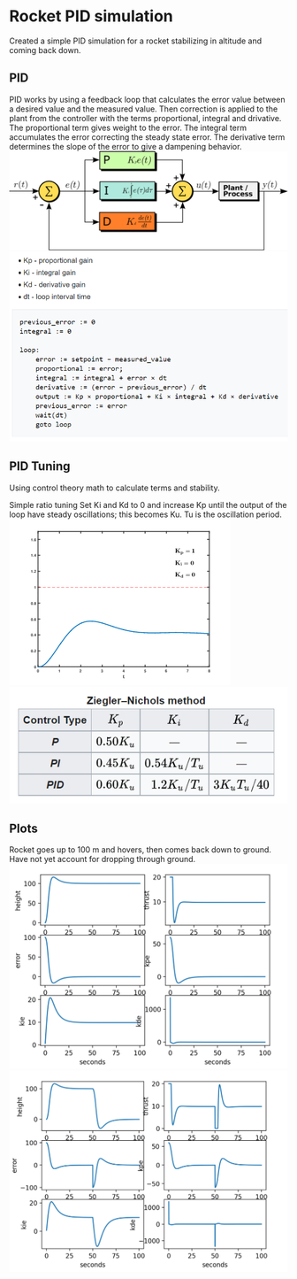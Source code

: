 # Rocket PID simulation
Created a simple PID simulation for a rocket stabilizing in altitude and coming back down.

## PID
PID works by using a feedback loop that calculates the error value between a desired value and the measured value. Then correction is applied to the plant from the controller with the terms proportional, integral and drivative. The proportional term gives weight to the error. The integral term accumulates the error correcting the steady state error. The derivative term determines the slope of the error to give a dampening behavior.\
![alt text](pics/PID_en.png)\
![alt text](pics/pseudo_code.PNG)

## PID Tuning
Using control theory math to calculate terms and stability.

Simple ratio tuning
Set Ki and Kd to 0 and increase Kp until the output of the loop have steady oscillations; this becomes Ku. Tu is the oscillation period.\
![alt text](pics/PID_Compensation_Animated.gif)\
![alt text](pics/ziegler_nichols.PNG)

## Plots
Rocket goes up to 100 m and hovers, then comes back down to ground. Have not yet account for dropping through ground.\
![alt text](pics/rocket_up.PNG)\
![alt text](pics/rocket_up_down.PNG)
